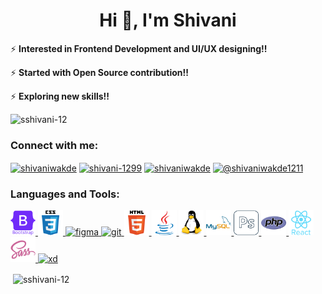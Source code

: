 
<h1 align="center">Hi 👋, I'm Shivani</h1>





⚡ **Interested in Frontend Development and UI/UX designing!!**

⚡ **Started with Open Source contribution!!**

⚡ **Exploring  new skills!!**

<p align="left"> <img src="https://komarev.com/ghpvc/?username=sshivani-12&label=Profile%20views&color=0e75b6&style=flat" alt="sshivani-12" /> </p>


<h3 align="left">Connect with me:</h3>
<p align="left">
<a href="https://linkedin.com/in/shivaniwakde" target="blank"><img align="center" src="https://cdn.jsdelivr.net/npm/simple-icons@3.0.1/icons/linkedin.svg" alt="shivaniwakde" height="30" width="40" /></a>
<a href="https://dribbble.com/shivani-1299" target="blank"><img align="center" src="https://cdn.jsdelivr.net/npm/simple-icons@3.0.1/icons/dribbble.svg" alt="shivani-1299" height="30" width="40" /></a>
<a href="https://www.behance.net/shivaniwakde" target="blank"><img align="center" src="https://cdn.jsdelivr.net/npm/simple-icons@3.0.1/icons/behance.svg" alt="shivaniwakde" height="30" width="40" /></a>
<a href="https://medium.com/@shivaniwakde1211" target="blank"><img align="center" src="https://cdn.jsdelivr.net/npm/simple-icons@3.0.1/icons/medium.svg" alt="@shivaniwakde1211" height="30" width="40" /></a>
</p>

<h3 align="left">Languages and Tools:</h3>
<p align="left"> <a href="https://getbootstrap.com" target="_blank"> <img src="https://raw.githubusercontent.com/devicons/devicon/master/icons/bootstrap/bootstrap-plain-wordmark.svg" alt="bootstrap" width="40" height="40"/> </a> <a href="https://www.w3schools.com/css/" target="_blank"> <img src="https://raw.githubusercontent.com/devicons/devicon/master/icons/css3/css3-original-wordmark.svg" alt="css3" width="40" height="40"/> </a> <a href="https://www.figma.com/" target="_blank"> <img src="https://www.vectorlogo.zone/logos/figma/figma-icon.svg" alt="figma" width="40" height="40"/> </a> <a href="https://git-scm.com/" target="_blank"> <img src="https://www.vectorlogo.zone/logos/git-scm/git-scm-icon.svg" alt="git" width="40" height="40"/> </a> <a href="https://www.w3.org/html/" target="_blank"> <img src="https://raw.githubusercontent.com/devicons/devicon/master/icons/html5/html5-original-wordmark.svg" alt="html5" width="40" height="40"/> </a> <a href="https://www.java.com" target="_blank"> <img src="https://raw.githubusercontent.com/devicons/devicon/master/icons/java/java-original.svg" alt="java" width="40" height="40"/> </a> <a href="https://www.linux.org/" target="_blank"> <img src="https://raw.githubusercontent.com/devicons/devicon/master/icons/linux/linux-original.svg" alt="linux" width="40" height="40"/> </a> <a href="https://www.mysql.com/" target="_blank"> <img src="https://raw.githubusercontent.com/devicons/devicon/master/icons/mysql/mysql-original-wordmark.svg" alt="mysql" width="40" height="40"/> </a> <a href="https://www.photoshop.com/en" target="_blank"> <img src="https://raw.githubusercontent.com/devicons/devicon/master/icons/photoshop/photoshop-line.svg" alt="photoshop" width="40" height="40"/> </a> <a href="https://www.php.net" target="_blank"> <img src="https://raw.githubusercontent.com/devicons/devicon/master/icons/php/php-original.svg" alt="php" width="40" height="40"/> </a> <a href="https://reactjs.org/" target="_blank"> <img src="https://raw.githubusercontent.com/devicons/devicon/master/icons/react/react-original-wordmark.svg" alt="react" width="40" height="40"/> </a> <a href="https://sass-lang.com" target="_blank"> <img src="https://raw.githubusercontent.com/devicons/devicon/master/icons/sass/sass-original.svg" alt="sass" width="40" height="40"/> </a> <a href="https://www.adobe.com/products/xd.html" target="_blank"> <img src="https://cdn.worldvectorlogo.com/logos/adobe-xd.svg" alt="xd" width="40" height="40"/> </a> </p>


<p>&nbsp;<img align="center" src="https://github-readme-stats.vercel.app/api?username=sshivani-12&show_icons=true&locale=en" alt="sshivani-12" /></p>

